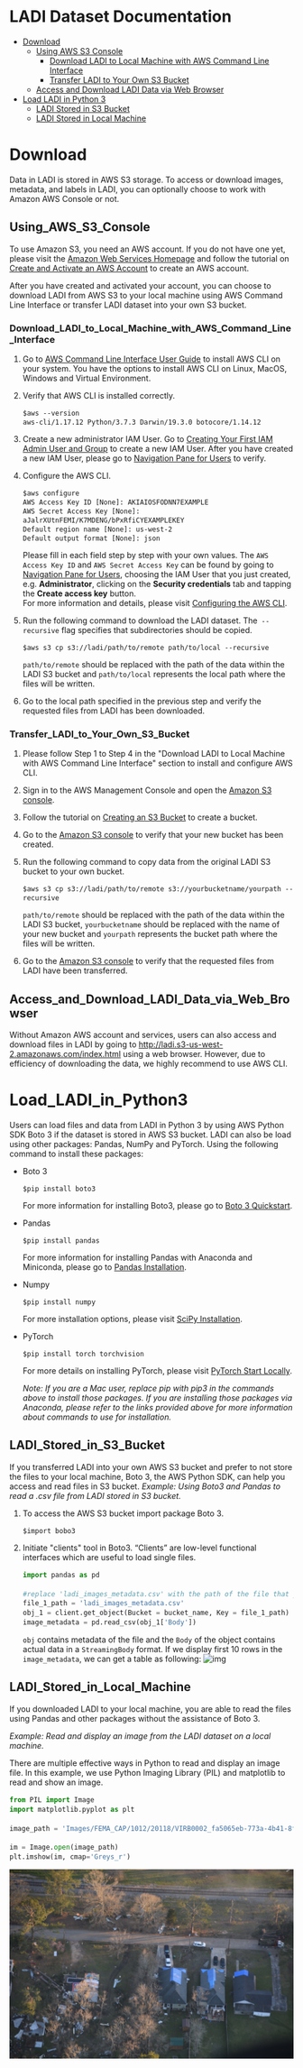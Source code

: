 # LADI Dataset Documentation
- [Download](#download)
  * [Using AWS S3 Console](#using_aws_s3_console)
    + [Download LADI to Local Machine with AWS Command Line Interface](#download_ladi_to_local_machine_with_aws_command_line_interface)
     + [Transfer LADI to Your Own S3 Bucket](#transfer_ladi_to_your_own_s3_bucket)
  * [Access and Download LADI Data via Web Browser](#access_and_download_ladi_data_via_web_browser)
- [Load LADI in Python 3](#load_ladi_in_python3)
  * [LADI Stored in S3 Bucket](#ladi_stored_in_s3_bucket)
  * [LADI Stored in Local Machine](#ladi_stored_in_local_machine)

# Download

Data in LADI is stored in AWS S3 storage. To access or download images, metadata, and labels in LADI, you can optionally choose to work with Amazon AWS Console or not.

## Using_AWS_S3_Console

To use Amazon S3, you need an AWS account. If you do not have one yet, please visit the [Amazon Web Services Homepage](https://aws.amazon.com/) and follow the tutorial on [Create and Activate an AWS Account](https://aws.amazon.com/premiumsupport/knowledge-center/create-and-activate-aws-account/) to create an AWS account.

After you have created and activated your account, you can choose to download LADI from AWS S3 to your local machine using AWS Command Line Interface or transfer LADI dataset into your own S3 bucket.

### Download_LADI_to_Local_Machine_with_AWS_Command_Line_Interface

1. Go to [AWS Command Line Interface User Guide](https://docs.aws.amazon.com/cli/latest/userguide/cli-chap-install.html) to install AWS CLI on your system. You have the options to install AWS CLI on Linux, MacOS, Windows and Virtual Environment.

2. Verify that AWS CLI is installed correctly.

   ```shell
   $aws --version
   aws-cli/1.17.12 Python/3.7.3 Darwin/19.3.0 botocore/1.14.12
   ```

3. Create a new administrator IAM User.  Go to [Creating Your First IAM Admin User and Group](https://docs.aws.amazon.com/IAM/latest/UserGuide/getting-started_create-admin-group.html) to create a new IAM User. After you have created a new IAM User, please go to [Navigation Pane for Users](https://console.aws.amazon.com/iam/home#/users) to verify.

4. Configure the AWS CLI.

   ```shell
   $aws configure
   AWS Access Key ID [None]: AKIAIOSFODNN7EXAMPLE
   AWS Secret Access Key [None]:
   aJalrXUtnFEMI/K7MDENG/bPxRfiCYEXAMPLEKEY
   Default region name [None]: us-west-2
   Default output format [None]: json
   ```

   Please fill in each field step by step with your own values. The `AWS Access Key ID` and `AWS Secret Access Key` can be found by going to [Navigation Pane for Users](https://console.aws.amazon.com/iam/home#/users), choosing the IAM User that you just created, e.g. **Administrator**, clicking on the **Security credentials** tab and tapping the **Create access key** button.  
   For more information and details, please visit [Configuring the AWS CLI](https://docs.aws.amazon.com/cli/latest/userguide/cli-chap-configure.html).

5. Run the following command to download the LADI dataset. The` --recursive` flag specifies that subdirectories should be copied.

   ```shell
   $aws s3 cp s3://ladi/path/to/remote path/to/local --recursive
   ```

   `path/to/remote` should be replaced with the path of the data within the LADI S3 bucket and `path/to/local` represents the local path where the files will be written.

6. Go to the local path specified in the previous step and verify the requested files from LADI has been downloaded.

### Transfer_LADI_to_Your_Own_S3_Bucket

1.  Please follow Step 1 to Step 4 in the "Download LADI to Local Machine with AWS Command Line Interface" section to install and configure AWS CLI.

2. Sign in to the AWS Management Console and open the [Amazon S3 console](https://console.aws.amazon.com/s3/).

3. Follow the tutorial on [Creating an S3 Bucket](https://docs.aws.amazon.com/AmazonS3/latest/user-guide/create-bucket.html) to create a bucket.

4. Go to the [Amazon S3 console](https://console.aws.amazon.com/s3/) to verify that your new bucket has been created.

5. Run the following command to copy data from the original LADI S3 bucket to your own bucket.

   ```shell
   $aws s3 cp s3://ladi/path/to/remote s3://yourbucketname/yourpath --recursive
   ```

   `path/to/remote` should be replaced with the path of the data within the LADI S3 bucket, `yourbucketname` should be replaced with the name of your new bucket and `yourpath` represents the bucket path where the files will be written.

6. Go to the [Amazon S3 console](https://console.aws.amazon.com/s3/) to verify that the requested files from LADI have been transferred.

## Access_and_Download_LADI_Data_via_Web_Browser

Without Amazon AWS account and services, users can also access and download files in LADI by going to http://ladi.s3-us-west-2.amazonaws.com/index.html using a web browser. However, due to efficiency of downloading the data, we highly recommend to use AWS CLI.

# Load_LADI_in_Python3

Users can load files and data from LADI in Python 3 by using AWS Python SDK Boto 3 if the dataset is stored in AWS S3 bucket. LADI can also be load using other packages: Pandas, NumPy and PyTorch. Using the following command to install these packages:

- Boto 3

  ```shell
  $pip install boto3
  ```

  For more information for installing Boto3, please go to [Boto 3 Quickstart](https://boto3.amazonaws.com/v1/documentation/api/latest/guide/quickstart.html).

- Pandas

  ```shell
  $pip install pandas
  ```

  For more information for installing Pandas with Anaconda and Miniconda, please go to [Pandas Installation](https://pandas.pydata.org/pandas-docs/stable/getting_started/install.html).

- Numpy

  ```shell
  $pip install numpy
  ```

  For more installation options, please visit [SciPy Installation](https://scipy.org/install.html).

- PyTorch

  ```shell
  $pip install torch torchvision
  ```

  For more details on installing PyTorch, please visit [PyTorch Start Locally](https://pytorch.org/get-started/locally/).

  *Note: If you are a Mac user, replace pip with pip3 in the commands above to install those packages. If you are installing those packages via Anaconda, please refer to the links provided above for more information about commands to use for installation.*

## LADI_Stored_in_S3_Bucket

If you transferred LADI into your own AWS S3 bucket and prefer to not store the files to your local machine, Boto 3, the AWS Python SDK, can help you access and read files in S3 bucket.
*Example: Using Boto3 and Pandas to read a .csv file from LADI stored in S3 bucket.*

1. To access the AWS S3 bucket import package Boto 3.

   ```shell
   $import bobo3
   ```

2. Initiate "clients" tool in Boto3.  “Clients” are low-level functional interfaces which are useful to load single files.

   ```python
   import pandas as pd
   
   #replace 'ladi_images_metadata.csv' with the path of the file that you want to read
   file_1_path = 'ladi_images_metadata.csv'
   obj_1 = client.get_object(Bucket = bucket_name, Key = file_1_path)
   image_metadata = pd.read_csv(obj_1['Body'])
   ```

   `obj` contains metadata of the file and the `Body` of the object contains actual data in a `StreamingBody` format. If we display first 10 rows in the `image_metadata`, we can get a table as following:
   ![img](https://lh5.googleusercontent.com/r9EpfcV23Nq6-KlWS-EmoWpidh9Ae6qam83oXypTZcGMO8c4CqmWdWzeeEuhWpV3X9uRUSnaH-iiCg_ox5bSIAEPcTPwcBulEAEyT1UbiRT1XKHyyguM4zft0w2HkicEdSf95lw)

## LADI_Stored_in_Local_Machine

If you downloaded LADI to your local machine, you are able to read the files using Pandas and other packages without the assistance of Boto 3.

*Example: Read and display an image from the LADI dataset on a local machine.*

There are multiple effective ways in Python to read and display an image file. In this example, we use Python Imaging Library (PIL) and matplotlib to read and show an image.

```python
from PIL import Image
import matplotlib.pyplot as plt

image_path = 'Images/FEMA_CAP/1012/20118/VIRB0002_fa5065eb-773a-4b41-8f2c-80a734f3770d.jpg'

im = Image.open(image_path)
plt.imshow(im, cmap='Greys_r')
```
![img](https://github.com/NaeRong/DS440_Capstone/blob/master/Images/010_0775_4365f589-de67-4561-8fdd-f1ac1ac1ae07.jpg)
